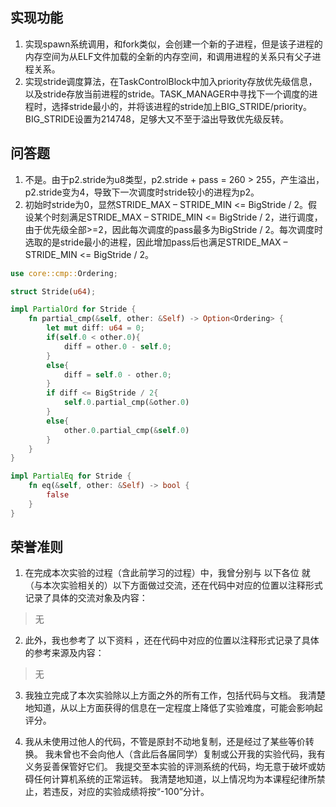 ## 实现功能
1. 实现spawn系统调用，和fork类似，会创建一个新的子进程，但是该子进程的内存空间为从ELF文件加载的全新的内存空间，和调用进程的关系只有父子进程关系。
2. 实现stride调度算法，在TaskControlBlock中加入priority存放优先级信息，以及stride存放当前进程的stride。TASK_MANAGER中寻找下一个调度的进程时，选择stride最小的，并将该进程的stride加上BIG_STRIDE/priority。BIG_STRIDE设置为214748，足够大又不至于溢出导致优先级反转。

## 问答题

1. 不是。由于p2.stride为u8类型，p2.stride + pass = 260 > 255，产生溢出，p2.stride变为4，导致下一次调度时stride较小的进程为p2。
2. 初始时stride为0，显然STRIDE_MAX – STRIDE_MIN <= BigStride / 2。假设某个时刻满足STRIDE_MAX – STRIDE_MIN <= BigStride / 2，进行调度，由于优先级全部>=2，因此每次调度的pass最多为BigStride / 2。每次调度时选取的是stride最小的进程，因此增加pass后也满足STRIDE_MAX – STRIDE_MIN <= BigStride / 2。

```rust
use core::cmp::Ordering;

struct Stride(u64);

impl PartialOrd for Stride {
    fn partial_cmp(&self, other: &Self) -> Option<Ordering> {
        let mut diff: u64 = 0;
        if(self.0 < other.0){
            diff = other.0 - self.0;
        }
        else{
            diff = self.0 - other.0;
        }
        if diff <= BigStride / 2{
            self.0.partial_cmp(&other.0)
        }
        else{
            other.0.partial_cmp(&self.0)
        }
    }
}

impl PartialEq for Stride {
    fn eq(&self, other: &Self) -> bool {
        false
    }
}
```

## 荣誉准则

1. 在完成本次实验的过程（含此前学习的过程）中，我曾分别与 以下各位 就（与本次实验相关的）以下方面做过交流，还在代码中对应的位置以注释形式记录了具体的交流对象及内容：

>无

2. 此外，我也参考了 以下资料 ，还在代码中对应的位置以注释形式记录了具体的参考来源及内容：

>无

3. 我独立完成了本次实验除以上方面之外的所有工作，包括代码与文档。 我清楚地知道，从以上方面获得的信息在一定程度上降低了实验难度，可能会影响起评分。

4. 我从未使用过他人的代码，不管是原封不动地复制，还是经过了某些等价转换。 我未曾也不会向他人（含此后各届同学）复制或公开我的实验代码，我有义务妥善保管好它们。 我提交至本实验的评测系统的代码，均无意于破坏或妨碍任何计算机系统的正常运转。 我清楚地知道，以上情况均为本课程纪律所禁止，若违反，对应的实验成绩将按“-100”分计。